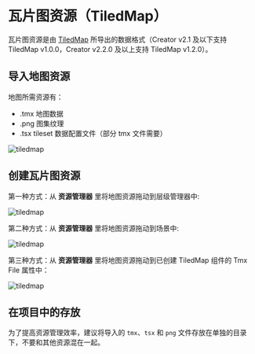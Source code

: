 # 瓦片图资源（TiledMap）

瓦片图资源是由 [TiledMap](https://www.mapeditor.org/) 所导出的数据格式（Creator v2.1 及以下支持 TiledMap v1.0.0，Creator v2.2.0 及以上支持 TiledMap v1.2.0）。

## 导入地图资源

地图所需资源有：

- .tmx 地图数据
- .png 图集纹理
- .tsx tileset 数据配置文件（部分 tmx 文件需要）

![tiledmap](tiledmap/import.png)

## 创建瓦片图资源

   第一种方式：从 **资源管理器** 里将地图资源拖动到层级管理器中:

![tiledmap](tiledmap/create_1.png) 

   第二种方式：从 **资源管理器** 里将地图资源拖动到场景中:

![tiledmap](tiledmap/create_2.png)

   第三种方式：从 **资源管理器** 里将地图资源拖动到已创建 TiledMap 组件的 Tmx File 属性中：

![tiledmap](tiledmap/create_3.png)

## 在项目中的存放

为了提高资源管理效率，建议将导入的 `tmx`、`tsx` 和 `png` 文件存放在单独的目录下，不要和其他资源混在一起。
